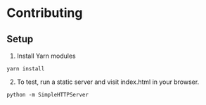 # Contributing

## Setup

1. Install Yarn modules

```
yarn install
```

2. To test, run a static server and visit index.html in your browser.

```
python -m SimpleHTTPServer
```

